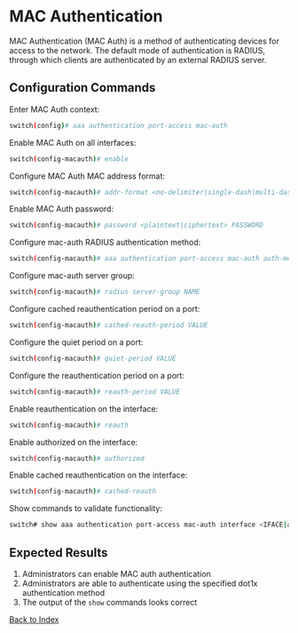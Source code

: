 
# MAC Authentication 

MAC Authentication (MAC Auth) is a method of authenticating devices for access to the network. The default mode of authentication is RADIUS, through which clients are authenticated by an external RADIUS server. 

## Configuration Commands

Enter MAC Auth context: 

```bash
switch(config)# aaa authentication port-access mac-auth
```

Enable MAC Auth on all interfaces: 

```bash
switch(config-macauth)# enable
```

Configure MAC Auth MAC address format: 

```bash
switch(config-macauth)# addr-format <no-delimiter|single-dash|multi-dash|multi-colon|no-delimiter
```

Enable MAC Auth password: 

```bash
switch(config-macauth)# password <plaintext|ciphertext> PASSWORD
```

Configure mac-auth RADIUS authentication method: 

```bash
switch(config-macauth)# aaa authentication port-access mac-auth auth-method <chap|pap>
```

Configure mac-auth server group: 

```bash
switch(config-macauth)# radius server-group NAME
```

Configure cached reauthentication period on a port: 

```bash
switch(config-macauth)# cached-reauth-period VALUE
```

Configure the quiet period on a port: 

```bash
switch(config-macauth)# quiet-period VALUE
```

Configure the reauthentication period on a port: 

```bash
switch(config-macauth)# reauth-period VALUE
```

Enable reauthentication on the interface: 

```bash
switch(config-macauth)# reauth
```

Enable authorized on the interface: 

```bash
switch(config-macauth)# authorized
```

Enable cached reauthentication on the interface: 

```bash
switch(config-macauth)# cached-reauth
```

Show commands to validate functionality:  

```bash
switch# show aaa authentication port-access mac-auth interface <IFACE|all> <port-statistics|client-status [mac MAC-ADDR]>
```

## Expected Results 

1. Administrators can enable MAC auth authentication
2. Administrators are able to authenticate using the specified dot1x authentication method 
3. The output of the `show` commands looks correct

[Back to Index](../index.md)